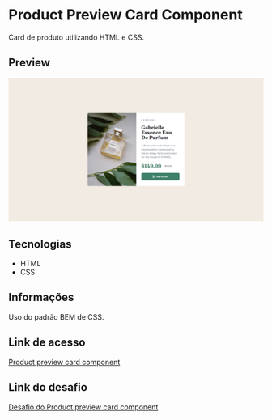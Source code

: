 # Product Preview Card Component

Card de produto utilizando HTML e CSS.

## Preview

![Preview do projeto](./assets/img/product-preview-card-component.png "Product preview card component")

## Tecnologias

- HTML
- CSS

## Informações

Uso do padrão BEM de CSS.

## Link de acesso

<a href="https://udanielnogueira.github.io/product-preview-card-component/" target="_blank">Product preview card component</a>

## Link do desafio

<a href="https://www.frontendmentor.io/challenges/product-preview-card-component-GO7UmttRfa" target="_blank">Desafio do Product preview card component</a>
